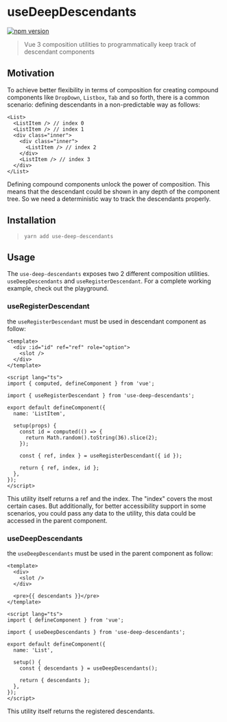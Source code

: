 # useDeepDescendants

[![npm version](https://badge.fury.io/js/use-deep-descendants.svg)](https://badge.fury.io/js/use-deep-descendants)

> Vue 3 composition utilities to programmatically keep track of descendant components

## Motivation

To achieve better flexibility in terms of composition for creating compound components like `DropDown`, `Listbox`, `Tab` and so forth, there is a common scenario: defining descendants in a non-predictable way as follows:

```vue
<List>
  <ListItem /> // index 0
  <ListItem /> // index 1
  <div class="inner">
    <div class="inner">
      <ListItem /> // index 2
    </div>
    <ListItem /> // index 3
  </div>
</List>
```

Defining compound components unlock the power of composition. This means that the descendant could be shown in any depth of the component tree. So we need a deterministic way to track the descendants properly.

## Installation

> `yarn add use-deep-descendants`

## Usage

The `use-deep-descendants` exposes two 2 different composition utilities. `useDeepDescendants` and `useRegisterDescendant`. For a complete working example, check out the playground.

### useRegisterDescendant

the `useRegisterDescendant` must be used in descendant component as follow:

```vue
<template>
  <div :id="id" ref="ref" role="option">
    <slot />
  </div>
</template>

<script lang="ts">
import { computed, defineComponent } from 'vue';

import { useRegisterDescendant } from 'use-deep-descendants';

export default defineComponent({
  name: 'ListItem',

  setup(props) {
    const id = computed(() => {
      return Math.random().toString(36).slice(2);
    });

    const { ref, index } = useRegisterDescendant({ id });

    return { ref, index, id };
  },
});
</script>
```

This utility itself returns a ref and the index. The "index" covers the most certain cases. But additionally, for better accessibility support in some scenarios, you could pass any data to the utility, this data could be accessed in the parent component.

### useDeepDescendants

the `useDeepDescendants` must be used in the parent component as follow:

```vue
<template>
  <div>
    <slot />
  </div>

  <pre>{{ descendants }}</pre>
</template>

<script lang="ts">
import { defineComponent } from 'vue';

import { useDeepDescendants } from 'use-deep-descendants';

export default defineComponent({
  name: 'List',

  setup() {
    const { descendants } = useDeepDescendants();

    return { descendants };
  },
});
</script>
```

This utility itself returns the registered descendants.
